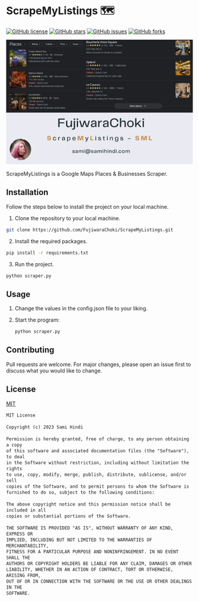 # ScrapeMyListings 🗺️

[![GitHub license](https://img.shields.io/github/license/FujiwaraChoki/ScrapeMyListings)](https://github.com/FujiwaraChoki/ScrapeMyListings/blob/master/LICENSE)
[![GitHub stars](https://img.shields.io/github/stars/FujiwaraChoki/ScrapeMyListings)](https://github.com/FujiwaraChoki/ScrapeMyListings/stargazers)
[![GitHub issues](https://img.shields.io/github/issues/FujiwaraChoki/ScrapeMyListings)](https://github.com/FujiwaraChoki/ScrapeMyListings/issues)
[![GitHub forks](https://img.shields.io/github/forks/FujiwaraChoki/ScrapeMyListings)](https://gihtub.com/FujiwaraChoki/ScrapeMyListings/network/members)

![ScrapeMyListings Hero Banner](assets/image-banner.png)

ScrapeMyListings is a Google Maps Places & Businesses Scraper.

## Installation

Follow the steps below to install the project on your local machine.

1. Clone the repository to your local machine.

```bash
git clone https://github.com/FujiwaraChoki/ScrapeMyListings.git
```

2. Install the required packages.

```bash
pip install -r requirements.txt
```

3. Run the project.

```bash
python scraper.py
```

## Usage

1. Change the values in the config.json file to your liking.

2. Start the program:
    
    ```bash 
    python scraper.py
    ```

## Contributing

Pull requests are welcome. For major changes, please open an issue first to discuss what you would like to change.

## License

[MIT](https://choosealicense.com/licenses/mit/)
```
MIT License

Copyright (c) 2023 Sami Hindi

Permission is hereby granted, free of charge, to any person obtaining a copy
of this software and associated documentation files (the "Software"), to deal
in the Software without restriction, including without limitation the rights
to use, copy, modify, merge, publish, distribute, sublicense, and/or sell
copies of the Software, and to permit persons to whom the Software is
furnished to do so, subject to the following conditions:

The above copyright notice and this permission notice shall be included in all
copies or substantial portions of the Software.

THE SOFTWARE IS PROVIDED "AS IS", WITHOUT WARRANTY OF ANY KIND, EXPRESS OR
IMPLIED, INCLUDING BUT NOT LIMITED TO THE WARRANTIES OF MERCHANTABILITY,
FITNESS FOR A PARTICULAR PURPOSE AND NONINFRINGEMENT. IN NO EVENT SHALL THE
AUTHORS OR COPYRIGHT HOLDERS BE LIABLE FOR ANY CLAIM, DAMAGES OR OTHER
LIABILITY, WHETHER IN AN ACTION OF CONTRACT, TORT OR OTHERWISE, ARISING FROM,
OUT OF OR IN CONNECTION WITH THE SOFTWARE OR THE USE OR OTHER DEALINGS IN THE
SOFTWARE.
```